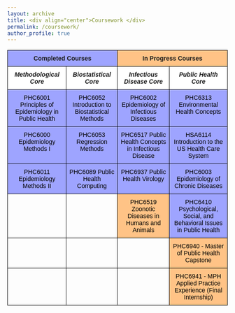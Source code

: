 ```yaml
---
layout: archive
title: <div align="center">Coursework </div>  
permalink: /coursework/
author_profile: true
---  
```


<style type="text/css">@media screen and (max-width: 767px) {.tg {width: auto !important;}.tg col {width: auto !important;}.tg-wrap {overflow-x: auto;-webkit-overflow-scrolling: touch;}}</style><div class="tg-wrap"><table style="border-collapse:collapse;border-spacing:0" class="tg"><thead><tr><th style="background-color:#9ea4ff;border-color:black;border-style:solid;border-width:1px;font-family:Arial, Helvetica, sans-serif !important;;font-size:14px;font-weight:bold;overflow:hidden;padding:10px 5px;text-align:center;vertical-align:top;word-break:normal" colspan="2">Completed Courses</th><th style="background-color:#ffc386;border-color:black;border-style:solid;border-width:1px;font-family:Arial, Helvetica, sans-serif !important;;font-size:14px;font-weight:bold;overflow:hidden;padding:10px 5px;text-align:center;vertical-align:top;word-break:normal" colspan="2">In Progress Courses</th></tr></thead><tbody><tr><td style="background-color:#ffffff;border-color:#000000;border-style:solid;border-width:1px;font-family:Arial, Helvetica, sans-serif !important;;font-size:14px;font-style:italic;font-weight:bold;overflow:hidden;padding:10px 5px;text-align:center;vertical-align:top;word-break:normal">Methodological Core</td><td style="background-color:#ffffff;border-color:#000000;border-style:solid;border-width:1px;font-family:Arial, Helvetica, sans-serif !important;;font-size:14px;font-style:italic;font-weight:bold;overflow:hidden;padding:10px 5px;text-align:center;vertical-align:top;word-break:normal">Biostatistical Core</td><td style="background-color:#ffffff;border-color:#000000;border-style:solid;border-width:1px;font-family:Arial, Helvetica, sans-serif !important;;font-size:14px;font-style:italic;font-weight:bold;overflow:hidden;padding:10px 5px;text-align:center;vertical-align:top;word-break:normal">Infectious Disease Core</td><td style="background-color:#ffffff;border-color:#000000;border-style:solid;border-width:1px;font-family:Arial, Helvetica, sans-serif !important;;font-size:14px;font-style:italic;font-weight:bold;overflow:hidden;padding:10px 5px;text-align:center;vertical-align:top;word-break:normal">Public Health Core</td></tr><tr><td style="background-color:#9ea4ff;border-color:#000000;border-style:solid;border-width:1px;color:#000000;font-family:Arial, Helvetica, sans-serif !important;;font-size:14px;overflow:hidden;padding:10px 5px;text-align:center;vertical-align:top;word-break:normal">PHC6001 Principles of Epidemiology in Public Health</td><td style="background-color:#9ea4ff;border-color:#000000;border-style:solid;border-width:1px;color:#000000;font-family:Arial, Helvetica, sans-serif !important;;font-size:14px;overflow:hidden;padding:10px 5px;text-align:center;vertical-align:top;word-break:normal">PHC6052 Introduction to Biostatistical Methods</td><td style="background-color:#9ea4ff;border-color:#000000;border-style:solid;border-width:1px;color:#000000;font-family:Arial, Helvetica, sans-serif !important;;font-size:14px;overflow:hidden;padding:10px 5px;text-align:center;vertical-align:top;word-break:normal">PHC6002 Epidemiology of Infectious Diseases</td><td style="background-color:#9ea4ff;border-color:#000000;border-style:solid;border-width:1px;color:#000000;font-family:Arial, Helvetica, sans-serif !important;;font-size:14px;overflow:hidden;padding:10px 5px;text-align:center;vertical-align:top;word-break:normal">PHC6313 Environmental Health Concepts</td></tr><tr><td style="background-color:#9ea4ff;border-color:#000000;border-style:solid;border-width:1px;color:#000000;font-family:Arial, Helvetica, sans-serif !important;;font-size:14px;overflow:hidden;padding:10px 5px;text-align:center;vertical-align:top;word-break:normal">PHC6000 Epidemiology Methods I</td><td style="background-color:#9ea4ff;border-color:#000000;border-style:solid;border-width:1px;color:#000000;font-family:Arial, Helvetica, sans-serif !important;;font-size:14px;overflow:hidden;padding:10px 5px;text-align:center;vertical-align:top;word-break:normal">PHC6053 Regression Methods</td><td style="background-color:#9ea4ff;border-color:#000000;border-style:solid;border-width:1px;color:#000000;font-family:Arial, Helvetica, sans-serif !important;;font-size:14px;overflow:hidden;padding:10px 5px;text-align:center;vertical-align:top;word-break:normal">PHC6517 Public Health Concepts in Infectious Disease</td><td style="background-color:#9ea4ff;border-color:#000000;border-style:solid;border-width:1px;color:#000000;font-family:Arial, Helvetica, sans-serif !important;;font-size:14px;overflow:hidden;padding:10px 5px;text-align:center;vertical-align:top;word-break:normal">HSA6114 Introduction to the US Health Care System</td></tr><tr><td style="background-color:#9ea4ff;border-color:#000000;border-style:solid;border-width:1px;color:#000000;font-family:Arial, Helvetica, sans-serif !important;;font-size:14px;overflow:hidden;padding:10px 5px;text-align:center;vertical-align:top;word-break:normal">PHC6011 Epidemiology Methods II</td><td style="background-color:#9ea4ff;border-color:#000000;border-style:solid;border-width:1px;color:#000000;font-family:Arial, Helvetica, sans-serif !important;;font-size:14px;overflow:hidden;padding:10px 5px;text-align:center;vertical-align:top;word-break:normal">PHC6089 Public Health Computing</td><td style="background-color:#9ea4ff;border-color:#000000;border-style:solid;border-width:1px;color:#000000;font-family:Arial, Helvetica, sans-serif !important;;font-size:14px;overflow:hidden;padding:10px 5px;text-align:center;vertical-align:top;word-break:normal">PHC6937 Public Health Virology</td><td style="background-color:#9ea4ff;border-color:#000000;border-style:solid;border-width:1px;color:#000000;font-family:Arial, Helvetica, sans-serif !important;;font-size:14px;overflow:hidden;padding:10px 5px;text-align:center;vertical-align:top;word-break:normal">PHC6003 Epidemiology of Chronic Diseases</td></tr><tr><td style="border-color:#000000;border-style:solid;border-width:1px;color:#000000;font-family:Arial, Helvetica, sans-serif !important;;font-size:14px;overflow:hidden;padding:10px 5px;text-align:center;vertical-align:top;word-break:normal"></td><td style="border-color:#000000;border-style:solid;border-width:1px;color:#000000;font-family:Arial, Helvetica, sans-serif !important;;font-size:14px;overflow:hidden;padding:10px 5px;text-align:center;vertical-align:top;word-break:normal"></td><td style="background-color:#ffc386;border-color:#000000;border-style:solid;border-width:1px;color:#000000;font-family:Arial, Helvetica, sans-serif !important;;font-size:14px;overflow:hidden;padding:10px 5px;text-align:center;vertical-align:top;word-break:normal">PHC6519 Zoonotic Diseases in Humans and Animals</td><td style="background-color:#9ea4ff;border-color:#000000;border-style:solid;border-width:1px;color:#000000;font-family:Arial, Helvetica, sans-serif !important;;font-size:14px;overflow:hidden;padding:10px 5px;text-align:center;vertical-align:top;word-break:normal">PHC6410 Psychological, Social, and Behavioral Issues in Public Health</td></tr><tr><td style="border-color:#000000;border-style:solid;border-width:1px;color:#000000;font-family:Arial, Helvetica, sans-serif !important;;font-size:14px;overflow:hidden;padding:10px 5px;text-align:center;vertical-align:top;word-break:normal"></td><td style="border-color:#000000;border-style:solid;border-width:1px;color:#000000;font-family:Arial, Helvetica, sans-serif !important;;font-size:14px;overflow:hidden;padding:10px 5px;text-align:center;vertical-align:top;word-break:normal"></td><td style="border-color:#000000;border-style:solid;border-width:1px;color:#000000;font-family:Arial, Helvetica, sans-serif !important;;font-size:14px;overflow:hidden;padding:10px 5px;text-align:center;vertical-align:top;word-break:normal"></td><td style="background-color:#ffc386;border-color:#000000;border-style:solid;border-width:1px;color:#000000;font-family:Arial, Helvetica, sans-serif !important;;font-size:14px;overflow:hidden;padding:10px 5px;text-align:center;vertical-align:top;word-break:normal">PHC6940 - Master of Public Health Capstone</td></tr><tr><td style="border-color:#000000;border-style:solid;border-width:1px;color:#000000;font-family:"Times New Roman", Times, serif !important;;font-size:14px;overflow:hidden;padding:10px 5px;text-align:center;vertical-align:top;word-break:normal"></td><td style="border-color:#000000;border-style:solid;border-width:1px;color:#000000;font-family:"Times New Roman", Times, serif !important;;font-size:14px;overflow:hidden;padding:10px 5px;text-align:center;vertical-align:top;word-break:normal"></td><td style="border-color:#000000;border-style:solid;border-width:1px;color:#000000;font-family:"Times New Roman", Times, serif !important;;font-size:14px;overflow:hidden;padding:10px 5px;text-align:center;vertical-align:top;word-break:normal"></td><td style="background-color:#ffc386;border-color:#000000;border-style:solid;border-width:1px;color:#000000;font-family:Arial, Helvetica, sans-serif !important;;font-size:14px;overflow:hidden;padding:10px 5px;text-align:center;vertical-align:top;word-break:normal">PHC6941 - MPH Applied Practice Experience (Final Internship)</td></tr></tbody></table></div>
